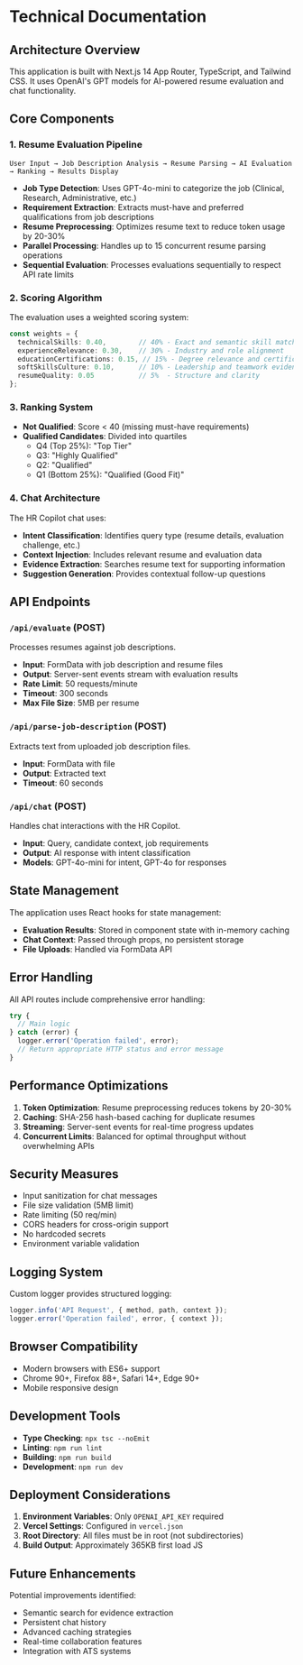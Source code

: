 # Technical Documentation

## Architecture Overview

This application is built with Next.js 14 App Router, TypeScript, and Tailwind CSS. It uses OpenAI's GPT models for AI-powered resume evaluation and chat functionality.

## Core Components

### 1. Resume Evaluation Pipeline

```
User Input → Job Description Analysis → Resume Parsing → AI Evaluation → Ranking → Results Display
```

- **Job Type Detection**: Uses GPT-4o-mini to categorize the job (Clinical, Research, Administrative, etc.)
- **Requirement Extraction**: Extracts must-have and preferred qualifications from job descriptions
- **Resume Preprocessing**: Optimizes resume text to reduce token usage by 20-30%
- **Parallel Processing**: Handles up to 15 concurrent resume parsing operations
- **Sequential Evaluation**: Processes evaluations sequentially to respect API rate limits

### 2. Scoring Algorithm

The evaluation uses a weighted scoring system:
```typescript
const weights = {
  technicalSkills: 0.40,        // 40% - Exact and semantic skill matching
  experienceRelevance: 0.30,    // 30% - Industry and role alignment
  educationCertifications: 0.15, // 15% - Degree relevance and certifications
  softSkillsCulture: 0.10,      // 10% - Leadership and teamwork evidence
  resumeQuality: 0.05           // 5%  - Structure and clarity
};
```

### 3. Ranking System

- **Not Qualified**: Score < 40 (missing must-have requirements)
- **Qualified Candidates**: Divided into quartiles
  - Q4 (Top 25%): "Top Tier"
  - Q3: "Highly Qualified"
  - Q2: "Qualified"
  - Q1 (Bottom 25%): "Qualified (Good Fit)"

### 4. Chat Architecture

The HR Copilot chat uses:
- **Intent Classification**: Identifies query type (resume details, evaluation challenge, etc.)
- **Context Injection**: Includes relevant resume and evaluation data
- **Evidence Extraction**: Searches resume text for supporting information
- **Suggestion Generation**: Provides contextual follow-up questions

## API Endpoints

### `/api/evaluate` (POST)
Processes resumes against job descriptions.
- **Input**: FormData with job description and resume files
- **Output**: Server-sent events stream with evaluation results
- **Rate Limit**: 50 requests/minute
- **Timeout**: 300 seconds
- **Max File Size**: 5MB per resume

### `/api/parse-job-description` (POST)
Extracts text from uploaded job description files.
- **Input**: FormData with file
- **Output**: Extracted text
- **Timeout**: 60 seconds

### `/api/chat` (POST)
Handles chat interactions with the HR Copilot.
- **Input**: Query, candidate context, job requirements
- **Output**: AI response with intent classification
- **Models**: GPT-4o-mini for intent, GPT-4o for responses

## State Management

The application uses React hooks for state management:
- **Evaluation Results**: Stored in component state with in-memory caching
- **Chat Context**: Passed through props, no persistent storage
- **File Uploads**: Handled via FormData API

## Error Handling

All API routes include comprehensive error handling:
```typescript
try {
  // Main logic
} catch (error) {
  logger.error('Operation failed', error);
  // Return appropriate HTTP status and error message
}
```

## Performance Optimizations

1. **Token Optimization**: Resume preprocessing reduces tokens by 20-30%
2. **Caching**: SHA-256 hash-based caching for duplicate resumes
3. **Streaming**: Server-sent events for real-time progress updates
4. **Concurrent Limits**: Balanced for optimal throughput without overwhelming APIs

## Security Measures

- Input sanitization for chat messages
- File size validation (5MB limit)
- Rate limiting (50 req/min)
- CORS headers for cross-origin support
- No hardcoded secrets
- Environment variable validation

## Logging System

Custom logger provides structured logging:
```typescript
logger.info('API Request', { method, path, context });
logger.error('Operation failed', error, { context });
```

## Browser Compatibility

- Modern browsers with ES6+ support
- Chrome 90+, Firefox 88+, Safari 14+, Edge 90+
- Mobile responsive design

## Development Tools

- **Type Checking**: `npx tsc --noEmit`
- **Linting**: `npm run lint`
- **Building**: `npm run build`
- **Development**: `npm run dev`

## Deployment Considerations

1. **Environment Variables**: Only `OPENAI_API_KEY` required
2. **Vercel Settings**: Configured in `vercel.json`
3. **Root Directory**: All files must be in root (not subdirectories)
4. **Build Output**: Approximately 365KB first load JS

## Future Enhancements

Potential improvements identified:
- Semantic search for evidence extraction
- Persistent chat history
- Advanced caching strategies
- Real-time collaboration features
- Integration with ATS systems